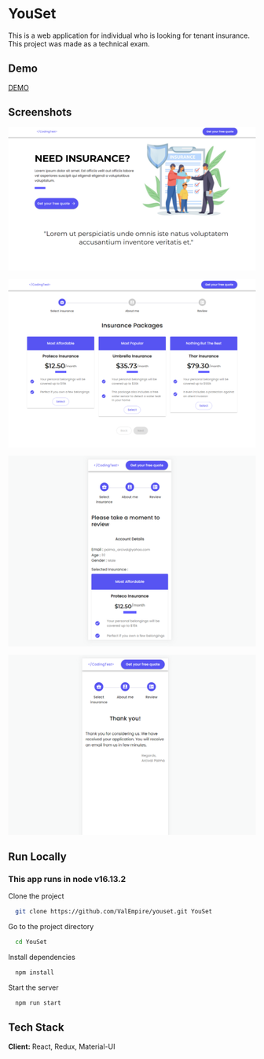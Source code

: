 # YouSet

This is a web application for individual who is looking for tenant insurance. This project was made as a technical exam.

## Demo

[DEMO](https://youset-exam.web.app)

## Screenshots

![App Screenshot](https://raw.githubusercontent.com/ValEmpire/files/main/youset1.PNG)

![App Screenshot](https://raw.githubusercontent.com/ValEmpire/files/main/youset2.PNG)

![App Screenshot](https://raw.githubusercontent.com/ValEmpire/files/main/youset3.PNG)

![App Screenshot](https://raw.githubusercontent.com/ValEmpire/files/main/youset4.PNG)

## Run Locally

### This app runs in node v16.13.2

Clone the project

```bash
  git clone https://github.com/ValEmpire/youset.git YouSet
```

Go to the project directory

```bash
  cd YouSet
```

Install dependencies

```bash
  npm install
```

Start the server

```bash
  npm run start
```

## Tech Stack

**Client:** React, Redux, Material-UI
